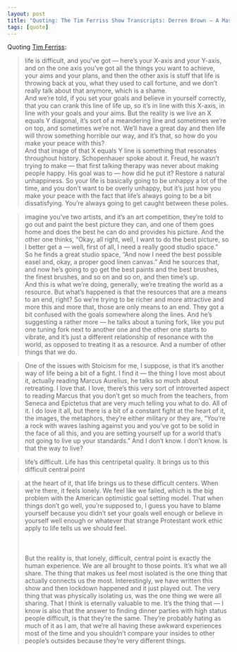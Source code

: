 ```yaml
---
layout: post
title: "Quoting: The Tim Ferriss Show Transcripts: Derren Brown — A Master Mentalist on Magic, Mind Reading, Ambition, Stoicism, Religion, and More (#776)"
tags: [quote]
---
```


Quoting [Tim Ferriss](https://tim.blog/2024/11/10/derren-brown-transcript/):

> life is difficult, and you’ve got — here’s your X-axis and your Y-axis, and on the one axis you’ve got all the things you want to achieve, your aims and your plans, and then the other axis is stuff that life is throwing back at you, what they used to call fortune, and we don’t really talk about that anymore, which is a shame.<br>And we’re told, if you set your goals and believe in yourself correctly, that you can crank this line of life up, so it’s in line with this X-axis, in line with your goals and your aims. But the reality is we live an X equals Y diagonal, it’s sort of a meandering line and sometimes we’re on top, and sometimes we’re not. We’ll have a great day and then life will throw something horrible our way, and it’s that, so how do you make your peace with this?<br>And that image of that X equals Y line is something that resonates throughout history. Schopenhauer spoke about it. Freud, he wasn’t trying to make — that first talking therapy was never about making people happy. His goal was to — how did he put it? Restore a natural unhappiness. So your life is basically going to be unhappy a lot of the time, and you don’t want to be overly unhappy, but it’s just how you make your peace with the fact that life’s always going to be a bit dissatisfying. You’re always going to get caught between these poles.

> imagine you’ve two artists, and it’s an art competition, they’re told to go out and paint the best picture they can, and one of them goes home and does the best he can do and provides his picture. And the other one thinks, “Okay, all right, well, I want to do the best picture, so I better get a — well, first of all, I need a really good studio space.”<br>So he finds a great studio space, “And now I need the best possible easel and, okay, a proper good linen canvas.” And he sources that, and now he’s going to go get the best paints and the best brushes, the finest brushes, and so on and so on, and then time’s up.<br>And this is what we’re doing, generally, we’re treating the world as a resource. But what’s happened is that the resources that are a means to an end, right? So we’re trying to be richer and more attractive and more this and more that, those are only means to an end. They got a bit confused with the goals somewhere along the lines. And he’s suggesting a rather more — he talks about a tuning fork, like you put one tuning fork next to another one and the other one starts to vibrate, and it’s just a different relationship of resonance with the world, as opposed to treating it as a resource. And a number of other things that we do.

> One of the issues with Stoicism for me, I suppose, is that it’s another way of life being a bit of a fight. I find it — the thing I love most about it, actually reading Marcus Aurelius, he talks so much about retreating. I love that. I love, there’s this very sort of introverted aspect to reading Marcus that you don’t get so much from the teachers, from Seneca and Epictetus that are very much telling you what to do. All of it. I do love it all, but there is a bit of a constant fight at the heart of it, the images, the metaphors, they’re either military or they are, “You’re a rock with waves lashing against you and you’ve got to be solid in the face of all this, and you are setting yourself up for a world that’s not going to live up your standards.” And I don’t know. I don’t know. Is that the way to live?

> life’s difficult. Life has this centripetal quality. It brings us to this difficult central point

> at the heart of it, that life brings us to these difficult centers. When we’re there, it feels lonely. We feel like we failed, which is the big problem with the American optimistic goal setting model. That when things don’t go well, you’re supposed to, I guess you have to blame yourself because you didn’t set your goals well enough or believe in yourself well enough or whatever that strange Protestant work ethic apply to life tells us we should feel.<br><br><br><br>But the reality is, that lonely, difficult, central point is exactly the human experience. We are all brought to those points. It’s what we all share. The thing that makes us feel most isolated is the one thing that actually connects us the most. Interestingly, we have written this show and then lockdown happened and it just played out. The very thing that was physically isolating us, was the one thing we were all sharing. That I think is eternally valuable to me. It’s the thing that — I know is also that the answer to finding dinner parties with high status people difficult, is that they’re the same. They’re probably hating as much of it as I am, that we’re all having these awkward experiences most of the time and you shouldn’t compare your insides to other people’s outsides because they’re very different things.

